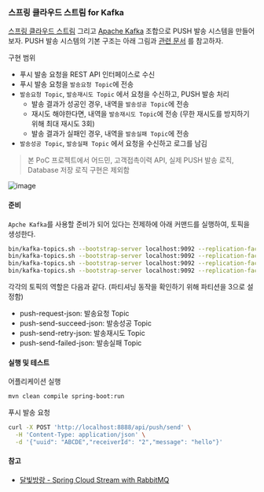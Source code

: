 ### 스프링 클라우드 스트림 for Kafka

[스프링 클라우드 스트림](https://spring.io/projects/spring-cloud-stream) 그리고 [Apache Kafka](https://kafka.apache.org/) 조합으로 PUSH 발송 시스템을 만들어보자. PUSH 발송 시스템의 기본 구조는 아래 그림과 [관련 문서](https://www.notion.so/dunamu/PUSH-Conceptual-Architecture-347fb776efde45d8878af3a27c061350) 를 참고하자.

구현 범위
- 푸시 발송 요청을 REST API 인터페이스로 수신
- 푸시 발송 요청을 `발송요청 Topic`에 전송
- `발송요청 Topic`, `발송재시도 Topic` 에서 요청을 수신하고, PUSH 발송 처리
  - 발송 결과가 성공인 경우, 내역을 `발송성공 Topic`에 전송
  - 재시도 해야한다면, 내역을 `발송재시도 Topic`에 전송 (무한 재시도를 방지하기 위해 최대 재시도 3회)
  - 발송 결과가 실패인 경우, 내역을 `발송실패 Topic`에 전송
- `발송성공 Topic`, `발송실패 Topic` 에서 요청을 수신하고 로그를 남김

> 본 PoC 프로젝트에서 어드민, 고객접촉이력 API, 실제 PUSH 발송 로직, Database 저장 로직 구현은 제외함

![image](https://s3.us-west-2.amazonaws.com/secure.notion-static.com/bfc2e3b9-139c-4945-a10b-f13615a60105/%E1%84%89%E1%85%B3%E1%84%8F%E1%85%B3%E1%84%85%E1%85%B5%E1%86%AB%E1%84%89%E1%85%A3%E1%86%BA_2021-11-26_%E1%84%8B%E1%85%A9%E1%84%8C%E1%85%A5%E1%86%AB_11.38.52.png?X-Amz-Algorithm=AWS4-HMAC-SHA256&X-Amz-Content-Sha256=UNSIGNED-PAYLOAD&X-Amz-Credential=AKIAT73L2G45EIPT3X45%2F20220104%2Fus-west-2%2Fs3%2Faws4_request&X-Amz-Date=20220104T073242Z&X-Amz-Expires=86400&X-Amz-Signature=28c33681414caf84eb1042e60b88ae2ccccb5881bc35b4725f5d8f83ac42839e&X-Amz-SignedHeaders=host&response-content-disposition=filename%20%3D%22%25E1%2584%2589%25E1%2585%25B3%25E1%2584%258F%25E1%2585%25B3%25E1%2584%2585%25E1%2585%25B5%25E1%2586%25AB%25E1%2584%2589%25E1%2585%25A3%25E1%2586%25BA%25202021-11-26%2520%25E1%2584%258B%25E1%2585%25A9%25E1%2584%258C%25E1%2585%25A5%25E1%2586%25AB%252011.38.52.png%22&x-id=GetObject)

#### 준비

`Apche Kafka`를 사용할 준비가 되어 있다는 전제하에 아래 커맨드를 실행하여, 토픽을 생성한다.

```bash
bin/kafka-topics.sh --bootstrap-server localhost:9092 --replication-factor 1 --partitions 3 --topic push-request-json --create 
bin/kafka-topics.sh --bootstrap-server localhost:9092 --replication-factor 1 --partitions 3 --topic push-send-succeed-json --create 
bin/kafka-topics.sh --bootstrap-server localhost:9092 --replication-factor 1 --partitions 3 --topic push-send-retry-json --create 
bin/kafka-topics.sh --bootstrap-server localhost:9092 --replication-factor 1 --partitions 3 --topic push-send-failed-json --create 
```

각각의 토픽의 역할은 다음과 같다. (파티셔닝 동작을 확인하기 위해 파티션을 3으로 설정함)

- push-request-json: 발송요청 Topic
- push-send-succeed-json: 발송성공 Topic
- push-send-retry-json: 발송재시도 Topic
- push-send-failed-json: 발송실패 Topic

#### 실행 및 테스트

어플리케이션 실행

```bash
mvn clean compile spring-boot:run
```

푸시 발송 요청
```bash
curl -X POST 'http://localhost:8888/api/push/send' \
  -H 'Content-Type: application/json' \
  -d '{"uuid": "ABCDE","receiverId": "2","message": "hello"}'
```

#### 참고

- [달빛방랑 - Spring Cloud Stream with RabbitMQ](https://medium.com/@odysseymoon/spring-cloud-stream-with-rabbitmq-c273ed9a79b)